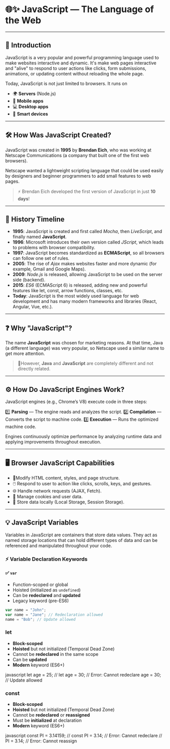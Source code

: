 # 🌐✨ JavaScript — The Language of the Web

---

## 📄 Introduction

JavaScript is a very popular and powerful programming language used to make websites interactive and dynamic. It's make web pages interactive and "alive" to respond to user actions like clicks, form submissions, animations, or updating content without reloading the whole page.

Today, JavaScript is not just limited to browsers. It runs on

- 🌍 **Servers** (Node.js)
- 📱 **Mobile apps**
- 💻 **Desktop apps**
- 🤖 **Smart devices**

---

## 🛠️ How Was JavaScript Created?

JavaScript was created in **1995** by **Brendan Eich**, who was working at Netscape Communications (a company that built one of the first web browsers).

Netscape wanted a lightweight scripting language that could be used easily by designers and beginner programmers to add small features to web pages.

> ⚡ Brendan Eich developed the first version of JavaScript in just **10 days**!

---

## 📜 History Timeline

- **1995**: JavaScript is created and first called _Mocha_, then _LiveScript_, and finally named **JavaScript**.
- **1996**: Microsoft introduces their own version called _JScript_, which leads to problems with browser compatibility.
- **1997**: JavaScript becomes standardized as **ECMAScript**, so all browsers can follow one set of rules.
- **2005**: The rise of _Ajax_ makes websites faster and more dynamic (for example, Gmail and Google Maps).
- **2009**: _Node.js_ is released, allowing JavaScript to be used on the server side (backend).
- **2015**: _ES6_ (ECMAScript 6) is released, adding new and powerful features like let, const, arrow functions, classes, etc.
- **Today**: JavaScript is the most widely used language for web development and has many modern frameworks and libraries (React, Angular, Vue, etc.).

---

## ❓ Why "JavaScript"?

The name **JavaScript** was chosen for marketing reasons. At that time, Java (a different language) was very popular, so Netscape used a similar name to get more attention.

> 🚫However, **Java** and **JavaScript** are completely different and not directly related.

---

## ⚙️ How Do JavaScript Engines Work?

JavaScript engines (e.g., Chrome’s V8) execute code in three steps:

1️⃣ **Parsing** — The engine reads and analyzes the script.
2️⃣ **Compilation** — Converts the script to machine code.
3️⃣ **Execution** — Runs the optimized machine code.

Engines continuously optimize performance by analyzing runtime data and applying improvements throughout execution.

---

## 🖥️ Browser JavaScript Capabilities

- 📝Modify HTML content, styles, and page structure.
- 🖱️ Respond to user to action like clicks, scrolls, keys, and gestures.
- 🌐 Handle network requests (AJAX, Fetch).
- 🍪 Manage cookies and user data.
- 💾 Store data locally (Local Storage, Session Storage).

---

## 💡 JavaScript Variables

Variables in JavaScript are containers that store data values. They act as named storage locations that can hold different types of data and can be referenced and manipulated throughout your code.

### ⚡ Variable Declaration Keywords

#### ✅ `var`

- Function-scoped or global
- Hoisted (initialized as `undefined`)
- Can be **redeclared** and **updated**
- Legacy keyword (pre-ES6)

```javascript
var name = "John";
var name = "Jane"; // Redeclaration allowed
name = "Bob"; // Update allowed
```
### let
- **Block-scoped**
- **Hoisted** but not initialized (Temporal Dead Zone)
- Cannot be **redeclared** in the same scope
- Can be **updated**
- **Modern** keyword (ES6+)

javascript
let age = 25;
// let age = 30; // Error: Cannot redeclare
age = 30;        // Update allowed


### const
- **Block-scoped**
- **Hoisted** but not initialized (Temporal Dead Zone)
- Cannot be **redeclared** or **reassigned**
- Must be **initialized** at declaration
- **Modern** keyword (ES6+)

javascript
const PI = 3.14159;
// const PI = 3.14; // Error: Cannot redeclare
// PI = 3.14;       // Error: Cannot reassign
